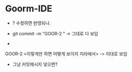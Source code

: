 # Goorm-IDE

- ? 수정하면 반영되나.
- git commit -m "GOOR-2 <message>" -> 그대로 다 보임

-

GOOR-2 <이렇게만 하면 어떻게 보이지 지라에서> -> 이대로 보임

- 그냥 커밋메시지 넣으면?
